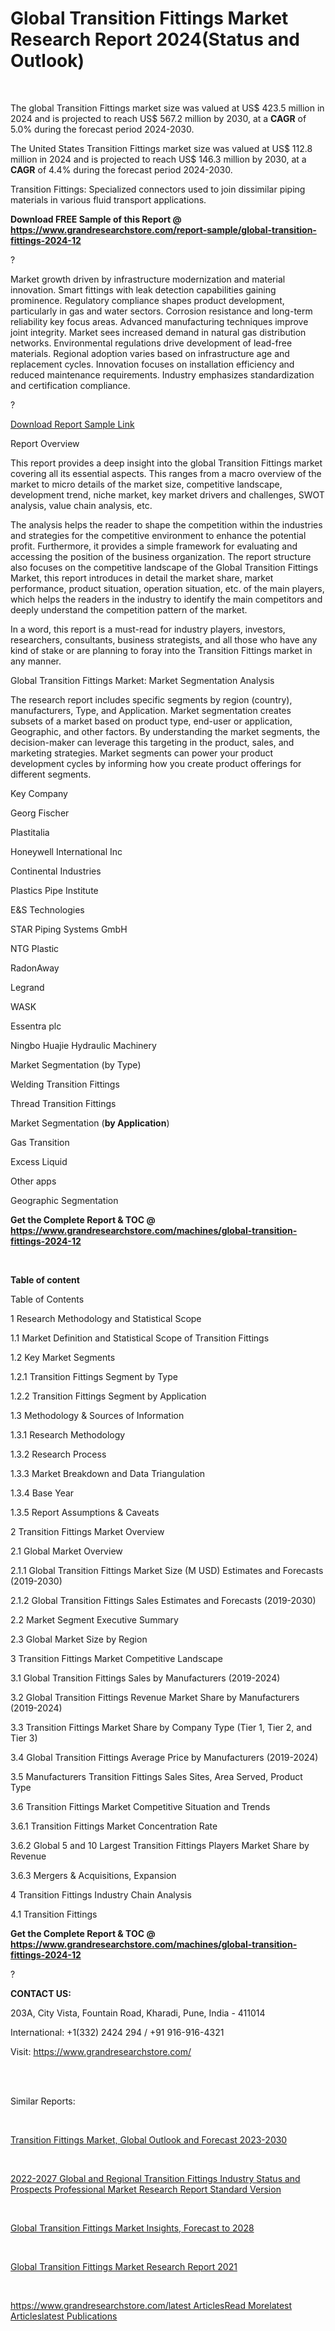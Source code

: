 <h1>Global Transition Fittings Market Research Report 2024(Status and Outlook)</h1><br/><p>The global Transition Fittings market size was valued at US$ 423.5 million in 2024 and is projected to reach US$ 567.2 million by 2030, at a <strong>CAGR</strong> of 5.0% during the forecast period 2024-2030.</p>
 
 
 
 <p>The United States Transition Fittings market size was valued at US$ 112.8 million in 2024 and is projected to reach US$ 146.3 million by 2030, at a <strong>CAGR</strong> of 4.4% during the forecast period 2024-2030.</p>
 
 
 
 <p>Transition Fittings: Specialized connectors used to join dissimilar piping materials in various fluid transport applications.</p>
 
 
 
 <div><b>Download FREE Sample of this Report @ <a href="https://www.grandresearchstore.com/report-sample/global-transition-fittings-2024-12">https://www.grandresearchstore.com/report-sample/global-transition-fittings-2024-12</a></b></div>
 
 
 
 <p>? </p>
 
 
 
 <p>Market growth driven by infrastructure modernization and material innovation. Smart fittings with leak detection capabilities gaining prominence. Regulatory compliance shapes product development, particularly in gas and water sectors. Corrosion resistance and long-term reliability key focus areas. Advanced manufacturing techniques improve joint integrity. Market sees increased demand in natural gas distribution networks. Environmental regulations drive development of lead-free materials. Regional adoption varies based on infrastructure age and replacement cycles. Innovation focuses on installation efficiency and reduced maintenance requirements. Industry emphasizes standardization and certification compliance.</p>
 
 
 
 <p>? </p>
 
 
 
 <p><a href="https://www.grandresearchstore.com/mr-admin/report-sample/global-transition-fittings-2024-12">Download Report Sample Link</a></p>
 
 
 
 <p>Report Overview</p>
 
 
 
 <p>This report provides a deep insight into the global Transition Fittings market covering all its essential aspects. This ranges from a macro overview of the market to micro details of the market size, competitive landscape, development trend, niche market, key market drivers and challenges, SWOT analysis, value chain analysis, etc.</p>
 
 
 
 <p>The analysis helps the reader to shape the competition within the industries and strategies for the competitive environment to enhance the potential profit. Furthermore, it provides a simple framework for evaluating and accessing the position of the business organization. The report structure also focuses on the competitive landscape of the Global Transition Fittings Market, this report introduces in detail the market share, market performance, product situation, operation situation, etc. of the main players, which helps the readers in the industry to identify the main competitors and deeply understand the competition pattern of the market.</p>
 
 
 
 <p>In a word, this report is a must-read for industry players, investors, researchers, consultants, business strategists, and all those who have any kind of stake or are planning to foray into the Transition Fittings market in any manner.</p>
 
 
 
 <p>Global Transition Fittings Market: Market Segmentation Analysis</p>
 
 
 
 <p>The research report includes specific segments by region (country), manufacturers, Type, and Application. Market segmentation creates subsets of a market based on product type, end-user or application, Geographic, and other factors. By understanding the market segments, the decision-maker can leverage this targeting in the product, sales, and marketing strategies. Market segments can power your product development cycles by informing how you create product offerings for different segments.</p>
 
 
 
 <p>Key Company</p>
 
 
 
 <p>Georg Fischer</p>
 
 
 
 <p>Plastitalia</p>
 
 
 
 <p>Honeywell International Inc</p>
 
 
 
 <p>Continental Industries</p>
 
 
 
 <p>Plastics Pipe Institute</p>
 
 
 
 <p>E&S Technologies</p>
 
 
 
 <p>STAR Piping Systems GmbH</p>
 
 
 
 <p>NTG Plastic</p>
 
 
 
 <p>RadonAway</p>
 
 
 
 <p>Legrand</p>
 
 
 
 <p>WASK</p>
 
 
 
 <p>Essentra plc</p>
 
 
 
 <p>Ningbo Huajie Hydraulic Machinery</p>
 
 
 
 <p>Market Segmentation (by Type)</p>
 
 
 
 <p>Welding Transition Fittings</p>
 
 
 
 <p>Thread Transition Fittings</p>
 
 
 
 <p>Market Segmentation (<strong>by Application</strong>)</p>
 
 
 
 <p>Gas Transition</p>
 
 
 
 <p>Excess Liquid</p>
 
 
 
 <p>Other apps</p>
 
 
 
 <p>Geographic Segmentation</p>
 
 
 
 <div><b>Get the Complete Report & TOC @ <a href="https://www.grandresearchstore.com/machines/global-transition-fittings-2024-12">https://www.grandresearchstore.com/machines/global-transition-fittings-2024-12</a></b></div>
 
 
 
 <p><br />
 
 <b>Table of content</b></p>
 
 
 
 <p>Table of Contents<br />
 
 1 Research Methodology and Statistical Scope<br />
 
 1.1 Market Definition and Statistical Scope of Transition Fittings<br />
 
 1.2 Key Market Segments<br />
 
 1.2.1 Transition Fittings Segment by Type<br />
 
 1.2.2 Transition Fittings Segment by Application<br />
 
 1.3 Methodology & Sources of Information<br />
 
 1.3.1 Research Methodology<br />
 
 1.3.2 Research Process<br />
 
 1.3.3 Market Breakdown and Data Triangulation<br />
 
 1.3.4 Base Year<br />
 
 1.3.5 Report Assumptions & Caveats<br />
 
 2 Transition Fittings Market Overview<br />
 
 2.1 Global Market Overview<br />
 
 2.1.1 Global Transition Fittings Market Size (M USD) Estimates and Forecasts (2019-2030)<br />
 
 2.1.2 Global Transition Fittings Sales Estimates and Forecasts (2019-2030)<br />
 
 2.2 Market Segment Executive Summary<br />
 
 2.3 Global Market Size by Region<br />
 
 3 Transition Fittings Market Competitive Landscape<br />
 
 3.1 Global Transition Fittings Sales by Manufacturers (2019-2024)<br />
 
 3.2 Global Transition Fittings Revenue Market Share by Manufacturers (2019-2024)<br />
 
 3.3 Transition Fittings Market Share by Company Type (Tier 1, Tier 2, and Tier 3)<br />
 
 3.4 Global Transition Fittings Average Price by Manufacturers (2019-2024)<br />
 
 3.5 Manufacturers Transition Fittings Sales Sites, Area Served, Product Type<br />
 
 3.6 Transition Fittings Market Competitive Situation and Trends<br />
 
 3.6.1 Transition Fittings Market Concentration Rate<br />
 
 3.6.2 Global 5 and 10 Largest Transition Fittings Players Market Share by Revenue<br />
 
 3.6.3 Mergers & Acquisitions, Expansion<br />
 
 4 Transition Fittings Industry Chain Analysis<br />
 
 4.1 Transition Fittings</p>
 
 
 
 <div><b>Get the Complete Report & TOC @ <a href="https://www.grandresearchstore.com/machines/global-transition-fittings-2024-12">https://www.grandresearchstore.com/machines/global-transition-fittings-2024-12</a></b></div>
 
 
 
 <p>? </p>
 
 
 
 <p><b>CONTACT US:</b><br />
 
 203A, City Vista, Fountain Road, Kharadi, Pune, India - 411014<br />
 
 International: +1(332) 2424 294 / +91 916-916-4321<br />
 
 Visit: <a href="https://www.grandresearchstore.com/">https://www.grandresearchstore.com/</a><br />
 
 <br />
 
 <br />
 
 Similar Reports:<br />
 
 <br />
 
 <a href="https://www.grandresearchstore.com/machines/global-transition-fittings-forecast-2023-2030-274">Transition Fittings Market, Global Outlook and Forecast 2023-2030</a><br />
 
 <br />
 
 <a href="https://www.grandresearchstore.com/machines/global-regional-transition-fittings-2022-2027-548">2022-2027 Global and Regional Transition Fittings Industry Status and Prospects Professional Market Research Report Standard Version</a><br />
 
 <br />
 
 <a href="https://www.grandresearchstore.com/machines/global-transition-fittings-2028-631">Global Transition Fittings Market Insights, Forecast to 2028</a><br />
 
 <br />
 
 <a href="https://www.grandresearchstore.com/manufacturing-and-construction/global-transition-fittings-2021-764">Global Transition Fittings Market Research Report 2021</a><br />
 
 <br />
 
 <a href="https://gyeongbokgung.com">https://www.grandresearchstore.com/</a><a href="https://hallyeomaritime.com">latest Articles</a><a href="https://jingwansa.com">Read More</a><a href="https://nguoiviet.jp/">latest Articles</a><a href="https://www.intelmarketresearch.com/">latest Publications</a></p>